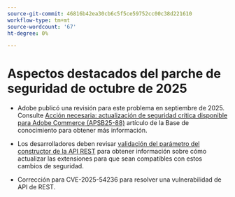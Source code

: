 ```yaml
---
source-git-commit: 46816b42ea30cb6c5f5ce59752cc00c38d221610
workflow-type: tm+mt
source-wordcount: '67'
ht-degree: 0%

---
```

# Aspectos destacados del parche de seguridad de octubre de 2025

* Adobe publicó una revisión para este problema en septiembre de 2025. Consulte [Acción necesaria: actualización de seguridad crítica disponible para Adobe Commerce (APSB25-88)](https://experienceleague.adobe.com/en/docs/experience-cloud-kcs/kbarticles/ka-27397) artículo de la Base de conocimiento para obtener más información.<!-- AC-15379 -->

* Los desarrolladores deben revisar [validación del parámetro del constructor de la API REST](https://developer.adobe.com/commerce/php/development/components/web-api/services/#rest-api-constructor-parameter-validation) para obtener información sobre cómo actualizar las extensiones para que sean compatibles con estos cambios de seguridad.

* Corrección para CVE-2025-54236 para resolver una vulnerabilidad de API de REST.



